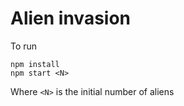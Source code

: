 # Alien invasion

To run
```
npm install
npm start <N>
```

Where `<N>` is the initial number of aliens
